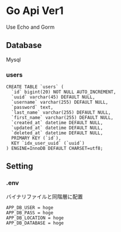# Go Api Ver1

Use Echo and Gorm

## Database

Mysql

### users

    CREATE TABLE `users` (
      `id` bigint(20) NOT NULL AUTO_INCREMENT,
      `uuid` varchar(45) DEFAULT NULL,
      `username` varchar(255) DEFAULT NULL,
      `password` text,
      `last_name` varchar(255) DEFAULT NULL,
      `first_name` varchar(255) DEFAULT NULL,
      `created_at` datetime DEFAULT NULL,
      `updated_at` datetime DEFAULT NULL,
      `deleted_at` datetime DEFAULT NULL,
      PRIMARY KEY (`id`),
      KEY `idx_user_uuid` (`uuid`)
    ) ENGINE=InnoDB DEFAULT CHARSET=utf8;

## Setting

### .env

バイナリファイルと同階層に配置

    APP_DB_USER = hoge
    APP_DB_PASS = hoge
    APP_DB_LOCATION = hoge
    APP_DB_DATABASE = hoge